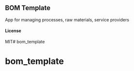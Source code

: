 ## BOM Template

App for managing processes, raw materials, service providers

#### License

MIT# bom_template
# bom_template

